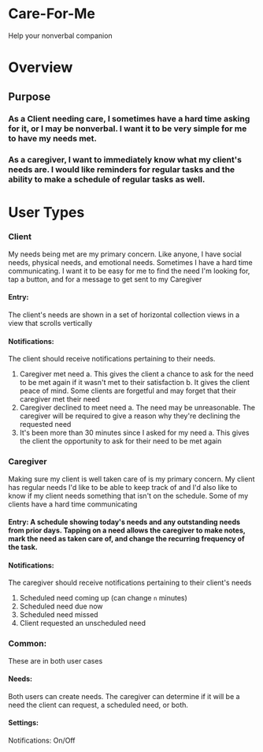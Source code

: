 # Care-For-Me
Help your nonverbal companion

# Overview

## Purpose
### As a Client needing care, I sometimes have a hard time asking for it, or I may be nonverbal. I want it to be very simple for me to have my needs met.

### As a caregiver, I want to immediately know what my client's needs are. I would like reminders for regular tasks and the ability to make a schedule of regular tasks as well.

# User Types
### Client
My needs being met are my primary concern. Like anyone, I have social needs, physical needs, and emotional needs. Sometimes I have a hard time communicating. I want it to be easy for me to find the need I'm looking for, tap a button, and for a message to get sent to my Caregiver

#### Entry: 
The client's needs are shown in a set of horizontal collection views in a view that scrolls vertically

#### Notifications:
The client should receive notifications pertaining to their needs. 
1. Caregiver met need
  a. This gives the client a chance to ask for the need to be met again if it wasn't met to their satisfaction
  b. It gives the client peace of mind. Some clients are forgetful and may forget that their caregiver met their need 
2. Caregiver declined to meet need
  a. The need may be unreasonable. The caregiver will be required to give a reason why they're declining the requested need 
3. It's been more than 30 minutes since I asked for my need
  a. This gives the client the opportunity to ask for their need to be met again

### Caregiver
Making sure my client is well taken care of is my primary concern. My client has regular needs I'd like to be able to keep track of and I'd also like to know if my client needs something that isn't on the schedule. Some of my clients have a hard time communicating

#### Entry: A schedule showing today's needs and any outstanding needs from prior days. Tapping on a need allows the caregiver to make notes, mark the need as taken care of, and change the recurring frequency of the task.

#### Notifications: 
The caregiver should receive notifications pertaining to their client's needs
1. Scheduled need coming up (can change `n` minutes)
2. Scheduled need due now
3. Scheduled need missed
4. Client requested an unscheduled need

### Common:
These are in both user cases

#### Needs:
Both users can create needs. The caregiver can determine if it will be a need the client can request, a scheduled need, or both.

#### Settings:
Notifications: On/Off
